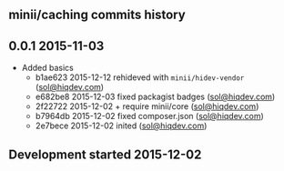 minii/caching commits history
-----------------------------

## 0.0.1 2015-11-03

- Added basics
    - b1ae623 2015-12-12 rehideved with `minii/hidev-vendor` (sol@hiqdev.com)
    - e682be8 2015-12-03 fixed packagist badges (sol@hiqdev.com)
    - 2f22722 2015-12-02 + require minii/core (sol@hiqdev.com)
    - b7964db 2015-12-02 fixed composer.json (sol@hiqdev.com)
    - 2e7bece 2015-12-02 inited (sol@hiqdev.com)

## Development started 2015-12-02

